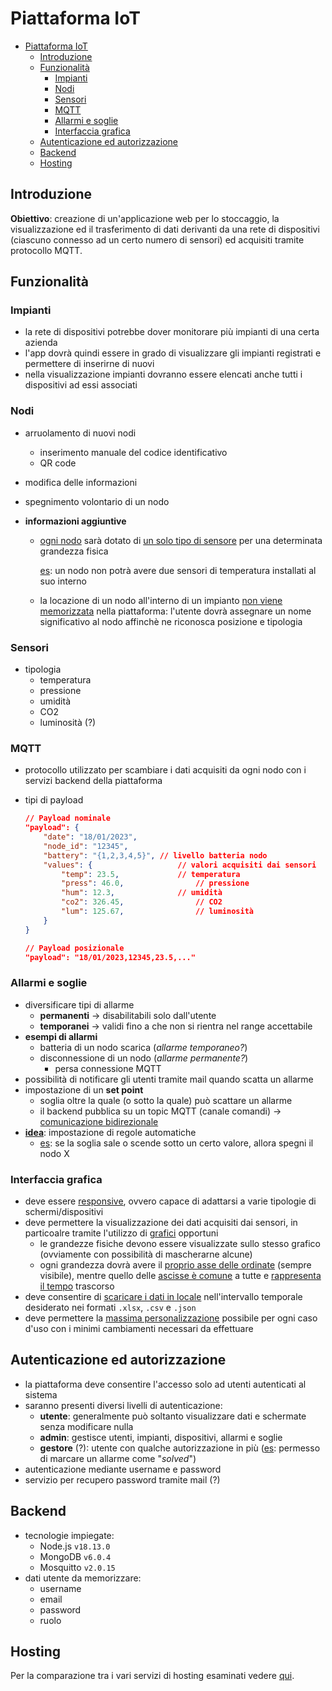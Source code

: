 # Piattaforma IoT

- [Piattaforma IoT](#piattaforma-iot)
  * [Introduzione](#introduzione)
  * [Funzionalità](#funzionalit-)
    + [Impianti](#impianti)
    + [Nodi](#nodi)
    + [Sensori](#sensori)
    + [MQTT](#mqtt)
    + [Allarmi e soglie](#allarmi-e-soglie)
    + [Interfaccia grafica](#interfaccia-grafica)
  * [Autenticazione ed autorizzazione](#autenticazione-ed-autorizzazione)
  * [Backend](#backend)
  * [Hosting](#hosting)

## Introduzione

**Obiettivo**: creazione di un'applicazione web per lo stoccaggio, la visualizzazione ed il trasferimento di dati derivanti da una rete di dispositivi (ciascuno connesso ad un certo numero di sensori) ed acquisiti tramite protocollo MQTT.

## Funzionalità

### Impianti

- la rete di dispositivi potrebbe dover monitorare più impianti di una certa azienda
- l'app dovrà quindi essere in grado di visualizzare gli impianti registrati e permettere di inserirne di nuovi
- nella visualizzazione impianti dovranno essere elencati anche tutti i dispositivi ad essi associati

### Nodi

- arruolamento di nuovi nodi
  - inserimento manuale del codice identificativo
  - QR code
  
- modifica delle informazioni

- spegnimento volontario di un nodo

- **informazioni aggiuntive**
  - <u>ogni nodo</u> sarà dotato di <u>un solo tipo di sensore</u> per una determinata grandezza fisica 
  
    <u>es</u>: un nodo non potrà avere due sensori di temperatura installati al suo interno
  
  - la locazione di un nodo all'interno di un impianto <u>non viene memorizzata</u> nella piattaforma: l'utente dovrà assegnare un nome significativo al nodo affinchè ne riconosca posizione e tipologia

### Sensori

- tipologia
  - temperatura
  - pressione
  - umidità
  - CO2
  - luminosità (?)

### MQTT

- protocollo utilizzato per scambiare i dati acquisiti da ogni nodo con i servizi backend della piattaforma

- tipi di payload

  ```json
  // Payload nominale
  "payload": {
      "date": "18/01/2023",
      "node_id": "12345",
      "battery": "{1,2,3,4,5}",	// livello batteria nodo
      "values": {					// valori acquisiti dai sensori
          "temp": 23.5,				// temperatura
          "press": 46.0,				// pressione
          "hum": 12.3,				// umidità
          "co2": 326.45,				// CO2
          "lum": 125.67,				// luminosità
      }
  }
  
  // Payload posizionale
  "payload": "18/01/2023,12345,23.5,..."
  ```

### Allarmi e soglie

- diversificare tipi di allarme
  - **permanenti** -> disabilitabili solo dall'utente
  - **temporanei** -> validi fino a che non si rientra nel range accettabile
- **esempi di allarmi**
  - batteria di un nodo scarica (*allarme temporaneo?*)
  - disconnessione di un nodo (*allarme permanente?*)
    - persa connessione MQTT
- possibilità di notificare gli utenti tramite mail quando scatta un allarme
- impostazione di un **set point**
  - soglia oltre la quale (o sotto la quale) può scattare un allarme
  - il backend pubblica su un topic MQTT (canale comandi) -> <u>comunicazione bidirezionale</u>
- <u>**idea**</u>: impostazione di regole automatiche
  - <u>es</u>: se la soglia sale o scende sotto un certo valore, allora spegni il nodo X

### Interfaccia grafica

- deve essere <u>responsive</u>, ovvero capace di adattarsi a varie tipologie di schermi/dispositivi
- deve permettere la visualizzazione dei dati acquisiti dai sensori, in particoalre tramite l'utilizzo di <u>grafici</u> opportuni
  - le grandezze fisiche devono essere visualizzate sullo stesso grafico (ovviamente con possibilità di mascherarne alcune)
  - ogni grandezza dovrà avere il <u>proprio asse delle ordinate</u> (sempre visibile), mentre quello delle <u>ascisse è comune</u> a tutte e <u>rappresenta il tempo</u> trascorso
- deve consentire di <u>scaricare i dati in locale</u> nell'intervallo temporale desiderato nei formati `.xlsx`, `.csv` e `.json`
- deve permettere la <u>massima personalizzazione</u> possibile per ogni caso d'uso con i minimi cambiamenti necessari da effettuare

## Autenticazione ed autorizzazione

- la piattaforma deve consentire l'accesso solo ad utenti autenticati al sistema
- saranno presenti diversi livelli di autenticazione:
  - **utente**: generalmente può soltanto visualizzare dati e schermate senza modificare nulla
  - **admin**: gestisce utenti, impianti, dispositivi, allarmi e soglie
  - **gestore** (?): utente con qualche autorizzazione in più (<u>es</u>: permesso di marcare un allarme come "*solved*")
- autenticazione mediante username e password
- servizio per recupero password tramite mail (?)

## Backend

- tecnologie impiegate:
  - Node.js `v18.13.0`
  - MongoDB `v6.0.4`
  - Mosquitto `v2.0.15`
- dati utente da memorizzare:
  - username
  - email
  - password
  - ruolo

## Hosting

Per la comparazione tra i vari servizi di hosting esaminati vedere [qui](hosting/valutazione_hosting.md).
